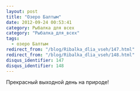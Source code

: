 ```yaml
---
layout: post
title: "Озеро Балтым"
date: 2012-09-24 00:53:41
category: Рыбалка для всех
category: "Рыбалка_для_всех"
tags:
  - озеро Балтым
redirect_from: "/blog/Ribalka_dlia_vseh/147.html"
redirect_from: "/blog/Ribalka_dlia_vseh/148.html"
disqus_identifier: 147
disqus_identifier: 148
---
```

Прекрасный выходной день на природе!
